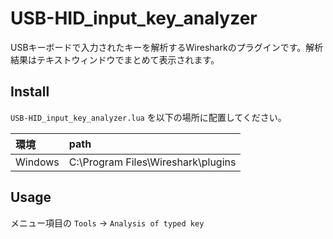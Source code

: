 # USB-HID_input_key_analyzer
USBキーボードで入力されたキーを解析するWiresharkのプラグインです。解析結果はテキストウィンドウでまとめて表示されます。

## Install
`USB-HID_input_key_analyzer.lua` を以下の場所に配置してください。

| 環境    | path                               |
|:--------|:-----------------------------------|
| Windows | C:\Program Files\Wireshark\plugins |

## Usage
メニュー項目の `Tools` -> `Analysis of typed key`
